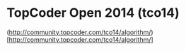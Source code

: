 TopCoder Open 2014 (tco14)
==========================
(http://community.topcoder.com/tco14/algorithm/)[http://community.topcoder.com/tco14/algorithm/]

